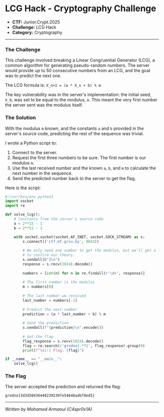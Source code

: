 # LCG Hack - Cryptography Challenge

*   **CTF:** Junior.Crypt.2025
*   **Challenge:** LCG Hack
*   **Category:** Cryptography

---

### The Challenge

This challenge involved breaking a Linear Congruential Generator (LCG), a common algorithm for generating pseudo-random numbers. The server would provide up to 50 consecutive numbers from an LCG, and the goal was to predict the next one.

The LCG formula is: `X_n+1 = (a * X_n + b) % m`

The key vulnerability was in the server's implementation: the initial seed, `X_0`, was set to be equal to the modulus, `m`. This meant the very first number the server sent was the modulus itself.

### The Solution

With the modulus `m` known, and the constants `a` and `b` provided in the server's source code, predicting the rest of the sequence was trivial.

I wrote a Python script to:
1.  Connect to the server.
2.  Request the first three numbers to be sure. The first number is our modulus `m`.
3.  Use the last received number and the known `a`, `b`, and `m` to calculate the next number in the sequence.
4.  Send the predicted number back to the server to get the flag.

Here is the script:

```python
#!/usr/bin/env python3
import socket
import re

def solve_lcg():
    # Constants from the server's source code
    a = 2**15 - 1
    b = 2**51 - 1

    with socket.socket(socket.AF_INET, socket.SOCK_STREAM) as s:
        s.connect(('ctf.mf.grsu.by', 9042))
        
        # We only need one number to get the modulus, but we'll get a few
        # to confirm our theory.
        s.sendall(b"3\n")
        response = s.recv(1024).decode()
        
        numbers = [int(n) for n in re.findall(r'\d+', response)]
        
        # The first number is the modulus
        m = numbers[0]
        
        # The last number we received
        last_number = numbers[-1]
        
        # Predict the next number
        prediction = (a * last_number + b) % m
        
        # Send the prediction
        s.sendall(f"{prediction}\n".encode())
        
        # Get the flag
        flag_response = s.recv(1024).decode()
        flag = re.search(r'grodno{.*?}', flag_response).group(0)
        print(f"\n[!] Flag: {flag}")

if __name__ == "__main__":
    solve_lcg()
```

### The Flag

The server accepted the prediction and returned the flag:

```
grodno{3d3d50436448239239fe54646adbf0ed5}
```

---

*Written by Mohamed Armaoui (C4spr0x1A)*
